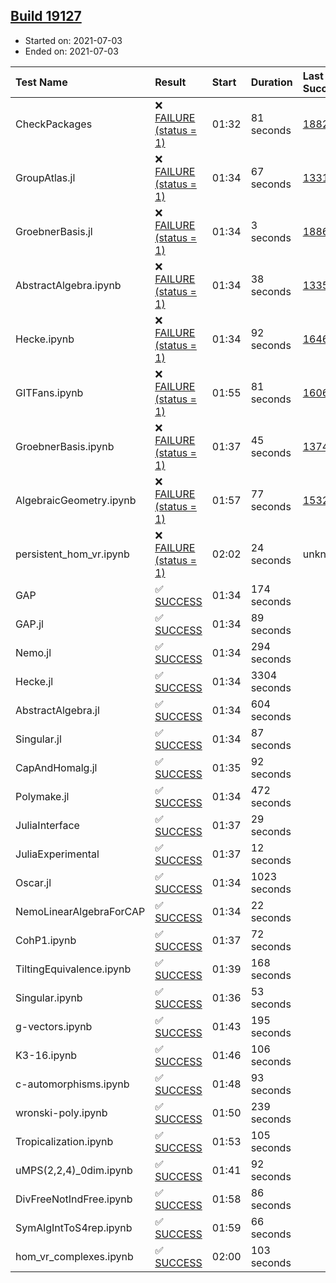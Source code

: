 ## [Build 19127](https://oscarci.mathematik.uni-kl.de/job/oscar/19127/)

* Started on: 2021-07-03
* Ended on: 2021-07-03

| Test Name    | Result | Start | Duration | Last Success | First Failure |
|:-------------|:-------|:------|:---------|:-------------|:--------------|
| CheckPackages | ❌ [FAILURE (status = 1)](https://oscarci.mathematik.uni-kl.de/job/oscar/19127/artifact/logs/build-19127/CheckPackages.log) | 01:32 | 81 seconds | [18822](https://oscarci.mathematik.uni-kl.de/job/oscar/18822/) | [18823](https://oscarci.mathematik.uni-kl.de/job/oscar/18823/) |
| GroupAtlas.jl | ❌ [FAILURE (status = 1)](https://oscarci.mathematik.uni-kl.de/job/oscar/19127/artifact/logs/build-19127/GroupAtlas.jl.log) | 01:34 | 67 seconds | [13311](https://oscarci.mathematik.uni-kl.de/job/oscar/13311/) | [13312](https://oscarci.mathematik.uni-kl.de/job/oscar/13312/) |
| GroebnerBasis.jl | ❌ [FAILURE (status = 1)](https://oscarci.mathematik.uni-kl.de/job/oscar/19127/artifact/logs/build-19127/GroebnerBasis.jl.log) | 01:34 | 3 seconds | [18864](https://oscarci.mathematik.uni-kl.de/job/oscar/18864/) | [18865](https://oscarci.mathematik.uni-kl.de/job/oscar/18865/) |
| AbstractAlgebra.ipynb | ❌ [FAILURE (status = 1)](https://oscarci.mathematik.uni-kl.de/job/oscar/19127/artifact/logs/build-19127/AbstractAlgebra.ipynb.log) | 01:34 | 38 seconds | [13355](https://oscarci.mathematik.uni-kl.de/job/oscar/13355/) | [13356](https://oscarci.mathematik.uni-kl.de/job/oscar/13356/) |
| Hecke.ipynb | ❌ [FAILURE (status = 1)](https://oscarci.mathematik.uni-kl.de/job/oscar/19127/artifact/logs/build-19127/Hecke.ipynb.log) | 01:34 | 92 seconds | [16463](https://oscarci.mathematik.uni-kl.de/job/oscar/16463/) | [16464](https://oscarci.mathematik.uni-kl.de/job/oscar/16464/) |
| GITFans.ipynb | ❌ [FAILURE (status = 1)](https://oscarci.mathematik.uni-kl.de/job/oscar/19127/artifact/logs/build-19127/GITFans.ipynb.log) | 01:55 | 81 seconds | [16068](https://oscarci.mathematik.uni-kl.de/job/oscar/16068/) | [16069](https://oscarci.mathematik.uni-kl.de/job/oscar/16069/) |
| GroebnerBasis.ipynb | ❌ [FAILURE (status = 1)](https://oscarci.mathematik.uni-kl.de/job/oscar/19127/artifact/logs/build-19127/GroebnerBasis.ipynb.log) | 01:37 | 45 seconds | [13748](https://oscarci.mathematik.uni-kl.de/job/oscar/13748/) | [13749](https://oscarci.mathematik.uni-kl.de/job/oscar/13749/) |
| AlgebraicGeometry.ipynb | ❌ [FAILURE (status = 1)](https://oscarci.mathematik.uni-kl.de/job/oscar/19127/artifact/logs/build-19127/AlgebraicGeometry.ipynb.log) | 01:57 | 77 seconds | [15322](https://oscarci.mathematik.uni-kl.de/job/oscar/15322/) | [15323](https://oscarci.mathematik.uni-kl.de/job/oscar/15323/) |
| persistent_hom_vr.ipynb | ❌ [FAILURE (status = 1)](https://oscarci.mathematik.uni-kl.de/job/oscar/19127/artifact/logs/build-19127/persistent_hom_vr.ipynb.log) | 02:02 | 24 seconds | unknown | unknown |
| GAP | ✅ [SUCCESS](https://oscarci.mathematik.uni-kl.de/job/oscar/19127/artifact/logs/build-19127/GAP.log) | 01:34 | 174 seconds |  |  |
| GAP.jl | ✅ [SUCCESS](https://oscarci.mathematik.uni-kl.de/job/oscar/19127/artifact/logs/build-19127/GAP.jl.log) | 01:34 | 89 seconds |  |  |
| Nemo.jl | ✅ [SUCCESS](https://oscarci.mathematik.uni-kl.de/job/oscar/19127/artifact/logs/build-19127/Nemo.jl.log) | 01:34 | 294 seconds |  |  |
| Hecke.jl | ✅ [SUCCESS](https://oscarci.mathematik.uni-kl.de/job/oscar/19127/artifact/logs/build-19127/Hecke.jl.log) | 01:34 | 3304 seconds |  |  |
| AbstractAlgebra.jl | ✅ [SUCCESS](https://oscarci.mathematik.uni-kl.de/job/oscar/19127/artifact/logs/build-19127/AbstractAlgebra.jl.log) | 01:34 | 604 seconds |  |  |
| Singular.jl | ✅ [SUCCESS](https://oscarci.mathematik.uni-kl.de/job/oscar/19127/artifact/logs/build-19127/Singular.jl.log) | 01:34 | 87 seconds |  |  |
| CapAndHomalg.jl | ✅ [SUCCESS](https://oscarci.mathematik.uni-kl.de/job/oscar/19127/artifact/logs/build-19127/CapAndHomalg.jl.log) | 01:35 | 92 seconds |  |  |
| Polymake.jl | ✅ [SUCCESS](https://oscarci.mathematik.uni-kl.de/job/oscar/19127/artifact/logs/build-19127/Polymake.jl.log) | 01:34 | 472 seconds |  |  |
| JuliaInterface | ✅ [SUCCESS](https://oscarci.mathematik.uni-kl.de/job/oscar/19127/artifact/logs/build-19127/JuliaInterface.log) | 01:37 | 29 seconds |  |  |
| JuliaExperimental | ✅ [SUCCESS](https://oscarci.mathematik.uni-kl.de/job/oscar/19127/artifact/logs/build-19127/JuliaExperimental.log) | 01:37 | 12 seconds |  |  |
| Oscar.jl | ✅ [SUCCESS](https://oscarci.mathematik.uni-kl.de/job/oscar/19127/artifact/logs/build-19127/Oscar.jl.log) | 01:34 | 1023 seconds |  |  |
| NemoLinearAlgebraForCAP | ✅ [SUCCESS](https://oscarci.mathematik.uni-kl.de/job/oscar/19127/artifact/logs/build-19127/NemoLinearAlgebraForCAP.log) | 01:34 | 22 seconds |  |  |
| CohP1.ipynb | ✅ [SUCCESS](https://oscarci.mathematik.uni-kl.de/job/oscar/19127/artifact/logs/build-19127/CohP1.ipynb.log) | 01:37 | 72 seconds |  |  |
| TiltingEquivalence.ipynb | ✅ [SUCCESS](https://oscarci.mathematik.uni-kl.de/job/oscar/19127/artifact/logs/build-19127/TiltingEquivalence.ipynb.log) | 01:39 | 168 seconds |  |  |
| Singular.ipynb | ✅ [SUCCESS](https://oscarci.mathematik.uni-kl.de/job/oscar/19127/artifact/logs/build-19127/Singular.ipynb.log) | 01:36 | 53 seconds |  |  |
| g-vectors.ipynb | ✅ [SUCCESS](https://oscarci.mathematik.uni-kl.de/job/oscar/19127/artifact/logs/build-19127/g-vectors.ipynb.log) | 01:43 | 195 seconds |  |  |
| K3-16.ipynb | ✅ [SUCCESS](https://oscarci.mathematik.uni-kl.de/job/oscar/19127/artifact/logs/build-19127/K3-16.ipynb.log) | 01:46 | 106 seconds |  |  |
| c-automorphisms.ipynb | ✅ [SUCCESS](https://oscarci.mathematik.uni-kl.de/job/oscar/19127/artifact/logs/build-19127/c-automorphisms.ipynb.log) | 01:48 | 93 seconds |  |  |
| wronski-poly.ipynb | ✅ [SUCCESS](https://oscarci.mathematik.uni-kl.de/job/oscar/19127/artifact/logs/build-19127/wronski-poly.ipynb.log) | 01:50 | 239 seconds |  |  |
| Tropicalization.ipynb | ✅ [SUCCESS](https://oscarci.mathematik.uni-kl.de/job/oscar/19127/artifact/logs/build-19127/Tropicalization.ipynb.log) | 01:53 | 105 seconds |  |  |
| uMPS(2,2,4)_0dim.ipynb | ✅ [SUCCESS](https://oscarci.mathematik.uni-kl.de/job/oscar/19127/artifact/logs/build-19127/uMPS-2-2-4-_0dim.ipynb.log) | 01:41 | 92 seconds |  |  |
| DivFreeNotIndFree.ipynb | ✅ [SUCCESS](https://oscarci.mathematik.uni-kl.de/job/oscar/19127/artifact/logs/build-19127/DivFreeNotIndFree.ipynb.log) | 01:58 | 86 seconds |  |  |
| SymAlgIntToS4rep.ipynb | ✅ [SUCCESS](https://oscarci.mathematik.uni-kl.de/job/oscar/19127/artifact/logs/build-19127/SymAlgIntToS4rep.ipynb.log) | 01:59 | 66 seconds |  |  |
| hom_vr_complexes.ipynb | ✅ [SUCCESS](https://oscarci.mathematik.uni-kl.de/job/oscar/19127/artifact/logs/build-19127/hom_vr_complexes.ipynb.log) | 02:00 | 103 seconds |  |  |
